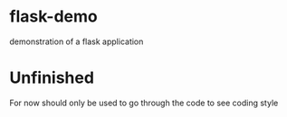 # flask-demo
demonstration of a flask application

# Unfinished
For now should only be used to go through the code to see coding style  